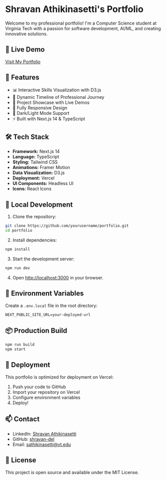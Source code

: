 # Shravan Athikinasetti's Portfolio

Welcome to my professional portfolio! I'm a Computer Science student at Virginia Tech with a passion for software development, AI/ML, and creating innovative solutions.

## 🚀 Live Demo
[Visit My Portfolio](https://your-portfolio-url.vercel.app)

## 💼 Features

- 📊 Interactive Skills Visualization with D3.js
- 📅 Dynamic Timeline of Professional Journey
- 🎯 Project Showcase with Live Demos
- 📱 Fully Responsive Design
- 🌙 Dark/Light Mode Support
- ⚡ Built with Next.js 14 & TypeScript

## 🛠 Tech Stack

- **Framework:** Next.js 14
- **Language:** TypeScript
- **Styling:** Tailwind CSS
- **Animations:** Framer Motion
- **Data Visualization:** D3.js
- **Deployment:** Vercel
- **UI Components:** Headless UI
- **Icons:** React Icons

## 🔧 Local Development

1. Clone the repository:
```bash
git clone https://github.com/yourusername/portfolio.git
cd portfolio
```

2. Install dependencies:
```bash
npm install
```

3. Start the development server:
```bash
npm run dev
```

4. Open [http://localhost:3000](http://localhost:3000) in your browser.

## 📝 Environment Variables

Create a `.env.local` file in the root directory:

```env
NEXT_PUBLIC_SITE_URL=your-deployed-url
```

## 📦 Production Build

```bash
npm run build
npm start
```

## 🚀 Deployment

This portfolio is optimized for deployment on Vercel:

1. Push your code to GitHub
2. Import your repository on Vercel
3. Configure environment variables
4. Deploy!

## 📫 Contact

- LinkedIn: [Shravan Athikinasetti](https://linkedin.com/in/sathikinasetti)
- GitHub: [shravan-del](https://github.com/shravan-del)
- Email: sathikinasetti@vt.edu

## 📄 License

This project is open source and available under the MIT License. 